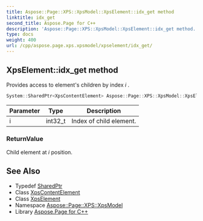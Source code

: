 ```yaml
---
title: Aspose::Page::XPS::XpsModel::XpsElement::idx_get method
linktitle: idx_get
second_title: Aspose.Page for C++
description: 'Aspose::Page::XPS::XpsModel::XpsElement::idx_get method. Provides access to element''s children by index i  in C++.'
type: docs
weight: 400
url: /cpp/aspose.page.xps.xpsmodel/xpselement/idx_get/
---
```

## XpsElement::idx_get method


Provides access to element's children by index *i* .

```cpp
System::SharedPtr<XpsContentElement> Aspose::Page::XPS::XpsModel::XpsElement::idx_get(int32_t i)
```


| Parameter | Type | Description |
| --- | --- | --- |
| i | int32_t | Index of child element. |

### ReturnValue

Child element at *i*  position.

## See Also

* Typedef [SharedPtr](../../../system/sharedptr/)
* Class [XpsContentElement](../../xpscontentelement/)
* Class [XpsElement](../)
* Namespace [Aspose::Page::XPS::XpsModel](../../)
* Library [Aspose.Page for C++](../../../)
